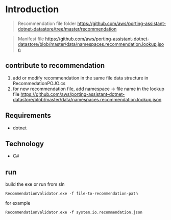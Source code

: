 ﻿# Introduction

> Recommendation file folder
https://github.com/aws/porting-assistant-dotnet-datastore/tree/master/recommendation

> Manifest file
https://github.com/aws/porting-assistant-dotnet-datastore/blob/master/data/namespaces.recommendation.lookup.json

## contribute to recommendation

1. add or modify recommendation in the same file data structure in RecommedationPOJO.cs
2. for new recommendation file, add namespace -> file name in the lookup file
https://github.com/aws/porting-assistant-dotnet-datastore/blob/master/data/namespaces.recommendation.lookup.json


## Requirements

* dotnet

## Technology
* C#

## run
build the exe or run from sln

```shell
RecommendationValidator.exe -f file-to-recommendation-path
```
for example

```shell
RecommendationValidator.exe -f system.io.recommendation.json
```
